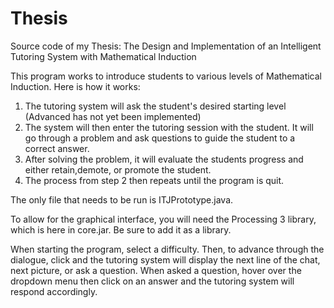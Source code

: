 # Thesis
Source code of my Thesis: The Design and Implementation of an Intelligent Tutoring System with Mathematical Induction

This program works to introduce students to various levels of Mathematical Induction. Here is how it works:

1. The tutoring system will ask the student's desired starting level (Advanced has not yet been implemented)
2. The system will then enter the tutoring session with the student. It will go through a problem and ask questions to guide the student to a correct answer.
3. After solving the problem, it will evaluate the students progress and either retain,demote, or promote the student.
4. The process from step 2 then repeats until the program is quit.

The only file that needs to be run is ITJPrototype.java.

To allow for the graphical interface, you will need the Processing 3 library, which is here in core.jar. Be sure to add it as a library.

When starting the program, select a difficulty. Then, to advance through the dialogue, click and the tutoring system will display the next line of the chat, next picture, or ask a question.
When asked a question, hover over the dropdown menu then click on an answer and the tutoring system will respond accordingly.
